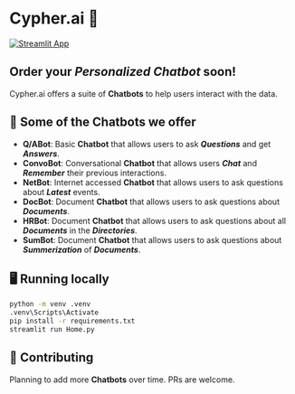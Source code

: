# Cypher.ai 🤖

[![Streamlit App](https://static.streamlit.io/badges/streamlit_badge_black_white.svg)](https://cypher-ai.streamlit.app/)

## Order your **_Personalized Chatbot_** soon!

Cypher.ai offers a suite of **Chatbots** to help users interact with the data.

## 💬 Some of the Chatbots we offer

- **Q/ABot**: Basic **Chatbot** that allows users to ask **_Questions_** and get **_Answers_**.
- **ConvoBot**: Conversational **Chatbot** that allows users **_Chat_** and **_Remember_** their previous interactions.
- **NetBot**: Internet accessed **Chatbot** that allows users to ask questions about **_Latest_** events.
- **DocBot**: Document **Chatbot** that allows users to ask questions about **_Documents_**.
- **HRBot**: Document **Chatbot** that allows users to ask questions about all **_Documents_** in the **_Directories_**.
- **SumBot**: Document **Chatbot** that allows users to ask questions about **_Summerization_** of **_Documents_**.

## 🖥️ Running locally

```bash
python -m venv .venv
.venv\Scripts\Activate
pip install -r requirements.txt
streamlit run Home.py
```

## 💁 Contributing

Planning to add more **Chatbots** over time. PRs are welcome.
